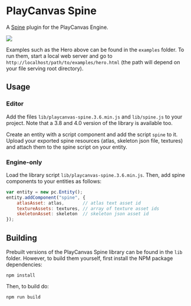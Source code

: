 # PlayCanvas Spine

A [Spine](http://esotericsoftware.com/) plugin for the PlayCanvas Engine.

![](images/spine-man.gif)

Examples such as the Hero above can be found in the `examples` folder. To run them, start a local web server and go to `http://localhost/path/to/examples/hero.html` (the path will depend on your file serving root directory).

## Usage

### Editor

Add the files `lib/playcanvas-spine.3.6.min.js` and `lib/spine.js` to your project. Note that a 3.8 and 4.0 version of the library is available too.

Create an entity with a script component and add the script `spine` to it. Upload your exported spine resources (atlas, skeleton json file, textures) and attach them to the spine script on your entity.

### Engine-only

Load the library script `lib/playcanvas-spine.3.6.min.js`. Then, add spine components to your entities as follows:

```javascript
var entity = new pc.Entity();
entity.addComponent("spine", {
    atlasAsset: atlas,       // atlas text asset id
    textureAssets: textures, // array of texture asset ids
    skeletonAsset: skeleton  // skeleton json asset id
});
```

## Building

Prebuilt versions of the PlayCanvas Spine library can be found in the `lib` folder. However, to build them yourself, first install the NPM package dependencies:

`npm install`

Then, to build do:

`npm run build`
